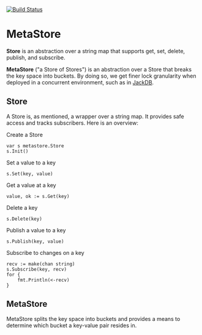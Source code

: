 [![Build Status](https://travis-ci.org/tristanwietsma/metastore.png?branch=master)](https://travis-ci.org/tristanwietsma/metastore)

MetaStore
=========

**Store** is an abstraction over a string map that supports get, set, delete, publish, and subscribe.

**MetaStore** ("a Store of Stores") is an abstraction over a Store that breaks the key space into buckets. By doing so, we get finer lock granularity when deployed in a concurrent environment, such as in [JackDB](https://github.com/tristanwietsma/jackdb).

Store
-----

A Store is, as mentioned, a wrapper over a string map. It provides safe access and tracks subscribers. Here is an overview:

Create a Store

    var s metastore.Store
    s.Init()

Set a value to a key

    s.Set(key, value)

Get a value at a key

    value, ok := s.Get(key)

Delete a key

    s.Delete(key)

Publish a value to a key

    s.Publish(key, value)

Subscribe to changes on a key

    recv := make(chan string)
    s.Subscribe(key, recv)
    for {
        fmt.Println(<-recv)
    }

MetaStore
---------

MetaStore splits the key space into buckets and provides a means to determine which bucket a key-value pair resides in.
